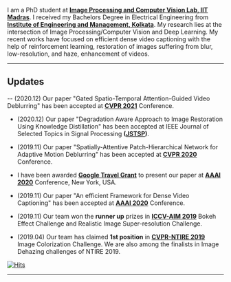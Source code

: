 I am a PhD student at **[Image Processing and Computer Vision Lab, IIT Madras](http://www.ee.iitm.ac.in/ipcvlab/)**. I received my Bachelors Degree in Electrical Engineering from **[Institute of Engineering and Management, Kolkata](http://iem.edu.in/)**.  My research lies at the intersection of Image Processing/Computer Vision and Deep Learning. My recent works have focused on efficient dense video captioning with the help of reinforcement learning, restoration of images suffering from blur, low-resolution, and haze, enhancement of videos.

---

## Updates 
-- (2020.12) Our paper "Gated Spatio-Temporal Attention-Guided Video Deblurring" has been accepted at **[CVPR 2021](http://cvpr2021.thecvf.com/)** Conference.

- (2020.12) Our paper "Degradation Aware Approach to Image Restoration Using Knowledge Distillation" has been accepted at IEEE Journal of Selected Topics in Signal Processing **([JSTSP](https://signalprocessingsociety.org/publications-resources/ieee-journal-selected-topics-signal-processing/about-jstsp))**.

- (2019.11) Our paper "Spatially-Attentive Patch-Hierarchical Network for Adaptive Motion Deblurring" has been accepted at **[CVPR 2020](http://cvpr2020.thecvf.com/)** Conference.

- I have been awarded **[Google Travel Grant](https://buildyourfuture.withgoogle.com/scholarships/google-travel-scholarships/#!?detail-content-tabby_activeEl=overview)** to present our paper at **[AAAI 2020](https://aaai.org/Conferences/AAAI-20/)** Conference, New York, USA.

- (2019.11) Our paper "An efficient Framework for Dense Video Captioning" has been accepted at **[AAAI 2020](https://aaai.org/Conferences/AAAI-20/)** Conference.

- (2019.11) Our team won the **runner up** prizes in **[ICCV-AIM 2019](http://www.vision.ee.ethz.ch/aim19/)** Bokeh Effect Challenge and Realistic Image Super-resolution Challenge.

		
 - (2019.04) Our team has claimed **1st position** in **[CVPR-NTIRE 2019](http://www.vision.ee.ethz.ch/ntire19/)** Image Colorization Challenge. We are also among the finalists in Image Dehazing challenges of NTIRE 2019.

[![Hits](https://hits.seeyoufarm.com/api/count/incr/badge.svg?url=https%3A%2F%2Fmaitreyasuin.github.io&count_bg=%2379C83D&title_bg=%23555555&icon=&icon_color=%23E7E7E7&title=Views&edge_flat=true)](https://hits.seeyoufarm.com)


---

